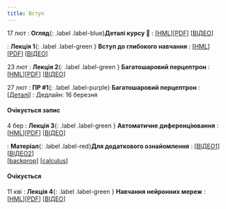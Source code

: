 ```yaml
---
title: Вступ 
---
```




17 лют 
: **Огляд**{: .label .label-blue}**Деталі курсу 👋**
  : [[HML](https://ykochura.github.io/nn-kpi/?p=details.md#1)][[PDF](https://ykochura.github.io/nn-kpi/pdf/details.pdf)] [[ВІДЕО](https://youtu.be/47wELnI6vEM)]

: **Лекція 1**{: .label .label-green } **Вступ до глибокого навчання**
  : [[HML](https://ykochura.github.io/nn-kpi/?p=lecture1.md#1)][[PDF](https://ykochura.github.io/nn-kpi/pdf/lecture1.pdf)] [[ВІДЕО](https://youtu.be/ocNuyehfvfQ)]

23 лют
: **Лекція 2**{: .label .label-green } **Багатошаровий перцептрон**
  : [[HML](https://ykochura.github.io/nn-kpi/?p=lecture2.md#1)][[PDF](https://ykochura.github.io/nn-kpi/pdf/lecture2.pdf)] [[ВІДЕО](https://youtu.be/Ih_xfOIlOao)]

27 лют
: **ПР #1**{: .label .label-purple} **Багатошаровий перцептрон**
  : [[Деталі](https://drive.google.com/drive/folders/1AnpImNgQj3sv5Twe0ueSaSnVcnAMOkOP?usp=sharing)]
: Дедлайн: 16 березня

#### Очікується запис

4 бер
: **Лекція 3**{: .label .label-green } **Автоматичне диференціювання**
  : [[HML](https://ykochura.github.io/nn-kpi/?p=lecture3.md#1)][[PDF](https://ykochura.github.io/nn-kpi/pdf/lecture3.pdf)] [[ВІДЕО]()]

: **Матеріал**{: .label .label-red}**Для додаткового ознайомлення**
  : [[ВІДЕО1](https://www.youtube.com/watch?v=wG_nF1awSSY)] [[ВІДЕО2](https://www.khanacademy.org/math/multivariable-calculus/multivariable-derivatives/multivariable-chain-rule/v/multivariable-chain-rule)] <br> [[backprop](https://www.youtube.com/watch?v=Ilg3gGewQ5U)]  [[calculus](https://www.youtube.com/watch?v=tIeHLnjs5U8)]

#### Очікується 

11 кві
: **Лекція 4**{: .label .label-green } **Навчання нейронних мереж**
  : [[HML]()][[PDF]()] [[ВІДЕО]()]



<!-- : **Книга 📚**{: .label .label-red}**Для читання**
  : [MLE Ch. 1, pp. 1-21](http://bit.ly/MLEbook-Chapter1) <br> [HPML Ch. 1, pp. 1-9](http://bit.ly/theMLbook-Chapter-1) -->

<!-- https://www.wikiwand.com/uk/%D0%90%D0%B2%D1%82%D0%BE%D0%BC%D0%B0%D1%82%D0%B8%D1%87%D0%BD%D0%B5_%D0%B4%D0%B8%D1%84%D0%B5%D1%80%D0%B5%D0%BD%D1%86%D1%96%D1%8E%D0%B2%D0%B0%D0%BD%D0%BD%D1%8F -->


